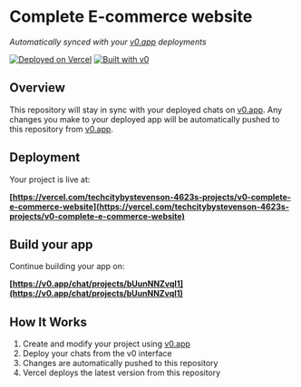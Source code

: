 # Complete E-commerce website

*Automatically synced with your [v0.app](https://v0.app) deployments*

[![Deployed on Vercel](https://img.shields.io/badge/Deployed%20on-Vercel-black?style=for-the-badge&logo=vercel)](https://vercel.com/techcitybystevenson-4623s-projects/v0-complete-e-commerce-website)
[![Built with v0](https://img.shields.io/badge/Built%20with-v0.app-black?style=for-the-badge)](https://v0.app/chat/projects/bUunNNZvqI1)

## Overview

This repository will stay in sync with your deployed chats on [v0.app](https://v0.app).
Any changes you make to your deployed app will be automatically pushed to this repository from [v0.app](https://v0.app).

## Deployment

Your project is live at:

**[https://vercel.com/techcitybystevenson-4623s-projects/v0-complete-e-commerce-website](https://vercel.com/techcitybystevenson-4623s-projects/v0-complete-e-commerce-website)**

## Build your app

Continue building your app on:

**[https://v0.app/chat/projects/bUunNNZvqI1](https://v0.app/chat/projects/bUunNNZvqI1)**

## How It Works

1. Create and modify your project using [v0.app](https://v0.app)
2. Deploy your chats from the v0 interface
3. Changes are automatically pushed to this repository
4. Vercel deploys the latest version from this repository
